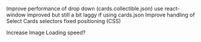 Improve performance of drop down (cards.collectible.json)
    use react-window
    improved but still a bit laggy if using cards.json
Improve handling of Select Cards selectors
fixed positioning (CSS)

Increase Image Loading speed?
